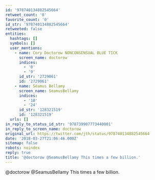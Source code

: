 ```yaml
---
id: '978740134882545664'
retweet_count: '0'
favorite_count: '0'
id_str: '978740134882545664'
retweeted: false
entities:
  hashtags: []
  symbols: []
  user_mentions:
    - name: Cory Doctorow NONCONSENSUAL BLUE TICK
      screen_name: doctorow
      indices:
        - '0'
        - '9'
      id_str: '2729061'
      id: '2729061'
    - name: Séamus Bellamy
      screen_name: SeamusBellamy
      indices:
        - '10'
        - '24'
      id_str: '128321519'
      id: '128321519'
  urls: []
in_reply_to_status_id_str: '978739907773440001'
in_reply_to_screen_name: doctorow
original_url: https://twitter.com/jth/status/978740134882545664
date: '2018-03-27T21:06:46.000Z'
sitemap: false
robots: noindex
reply: true
title: '@doctorow @SeamusBellamy This times a few billion.'
---
```


@doctorow @SeamusBellamy This times a few billion.